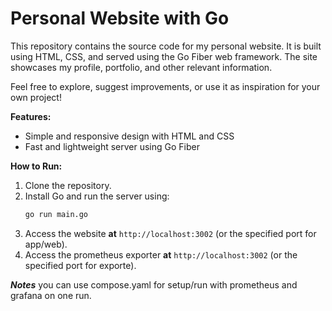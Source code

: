 # Personal Website with Go

This repository contains the source code for my personal website. It is built using HTML, CSS, and served using the Go Fiber web framework. The site showcases my profile, portfolio, and other relevant information.  

Feel free to explore, suggest improvements, or use it as inspiration for your own project!  

**Features:**  
- Simple and responsive design with HTML and CSS  
- Fast and lightweight server using Go Fiber  

**How to Run:**  
1. Clone the repository.  
2. Install Go and run the server using:  
   ```bash
   go run main.go
   ```  
3. Access the website **at** `http://localhost:3002` (or the specified port for app/web).
4. Access the prometheus exporter **at** `http://localhost:3002` (or the specified port for exporte).   


***Notes***
you can use compose.yaml for setup/run with prometheus and grafana on one run. 
